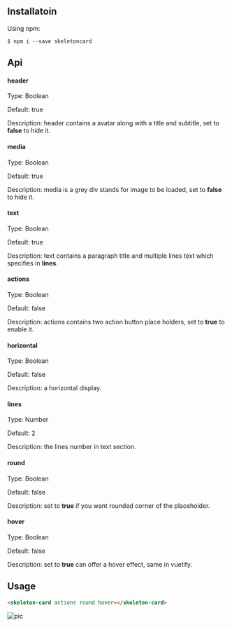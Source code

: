 ## Installatoin

Using npm:

```shell
$ npm i --save skeletoncard
```

## Api

#### header

Type: Boolean

Default: true

Description: header contains a avatar along with a title and subtitle, set to **false** to hide it.

#### media

Type: Boolean

Default: true

Description: media is a grey div stands for image to be loaded, set to **false** to hide it.

#### text

Type: Boolean

Default: true

Description: text contains a paragraph title and multiple lines text which specifies in **lines**.

#### actions

Type: Boolean

Default: false

Description: actions contains two action button place holders, set to **true** to enable it.

#### horizontal

Type: Boolean

Default: false

Description: a horizontal display.

#### lines

Type: Number

Default: 2

Description: the lines number in text section.

#### round

Type: Boolean

Default: false

Description: set to **true** if you want rounded corner of the placeholder.

#### hover

Type: Boolean

Default: false

Description: set to **true** can offer a hover effect, same in vuetify.

## Usage

```html
<skeleton-card actions round hover></skeleton-card>
```



![pic](https://i.imgur.com/t8z1lKk.png)

